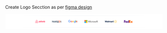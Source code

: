 Create Logo Secction as per [figma design](https://www.figma.com/file/vsWp3PQSZbHkXyQgDRItpd/App-Landing-Page?node-id=0%3A1)


![alt](https://github.com/archis-academy/html-css-assignments/blob/master/Assignment-3-Logo-Section/1.png?raw=true)
